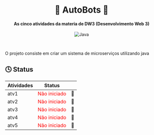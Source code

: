 <div align="center">

# 🚗 AutoBots 🚗

#### As cinco atividades da materia de DW3 (Desenvolvimento Web 3)

![Java](https://img.shields.io/badge/Java-ED8B00?style=for-the-badge&logo=openjdk&logoColor=white)

</div>

<br>

O projeto consiste em criar um sistema de microserviços utilizando java

## 🕓 Status

| Atividades                                                | Status                                            |   |
|-----------------------------------------------------------|---------------------------------------------------|---| 
| atv1                                                      | <span style="color:red">Não iniciado</span>       |🔴|
| atv2                                                      | <span style="color:red">Não iniciado</span>       |🔴|
| atv3                                                      | <span style="color:red">Não iniciado</span>       |🔴|
| atv4                                                      | <span style="color:red">Não iniciado</span>       |🔴|
| atv5                                                      | <span style="color:red">Não iniciado</span>       |🔴|
